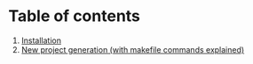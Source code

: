 # Table of contents

1. [Installation](https://cljdoc.org/d/fierycod/holy-lambda/CURRENT/doc/installation)
2. [New project generation (with makefile commands explained)](https://cljdoc.org/d/fierycod/holy-lambda/CURRENT/doc/new-project-generation)
